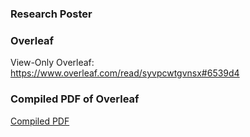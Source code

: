 ### Research Poster

### Overleaf
  View-Only Overleaf: https://www.overleaf.com/read/syvpcwtgvnsx#6539d4

### Compiled PDF of Overleaf
  [Compiled PDF](https://github.com/Rising-Stars-by-Sunshine/COMPSCI206_Final-Project_Long-Qian/blob/main/Proposal/Compiled%20PDF%20(v0)/Final_Project.pdf)
